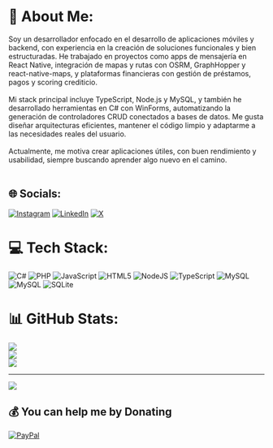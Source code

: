 # 💫 About Me:
Soy un desarrollador enfocado en el desarrollo de aplicaciones móviles y backend, con experiencia en la creación de soluciones funcionales y bien estructuradas. He trabajado en proyectos como apps de mensajería en React Native, integración de mapas y rutas con OSRM, GraphHopper y react-native-maps, y plataformas financieras con gestión de préstamos, pagos y scoring crediticio.<br><br>Mi stack principal incluye TypeScript, Node.js y MySQL, y también he desarrollado herramientas en C# con WinForms, automatizando la generación de controladores CRUD conectados a bases de datos. Me gusta diseñar arquitecturas eficientes, mantener el código limpio y adaptarme a las necesidades reales del usuario.<br><br>Actualmente, me motiva crear aplicaciones útiles, con buen rendimiento y usabilidad, siempre buscando aprender algo nuevo en el camino.<br><br>


## 🌐 Socials:
[![Instagram](https://img.shields.io/badge/Instagram-%23E4405F.svg?logo=Instagram&logoColor=white)](https://instagram.com/arisnetxsolutions) [![LinkedIn](https://img.shields.io/badge/LinkedIn-%230077B5.svg?logo=linkedin&logoColor=white)](https://linkedin.com/in/victor-arismendi) [![X](https://img.shields.io/badge/X-black.svg?logo=X&logoColor=white)](https://x.com/ArisnetXOficial) 

# 💻 Tech Stack:
![C#](https://img.shields.io/badge/c%23-%23239120.svg?style=for-the-badge&logo=csharp&logoColor=white) ![PHP](https://img.shields.io/badge/php-%23777BB4.svg?style=for-the-badge&logo=php&logoColor=white) ![JavaScript](https://img.shields.io/badge/javascript-%23323330.svg?style=for-the-badge&logo=javascript&logoColor=%23F7DF1E) ![HTML5](https://img.shields.io/badge/html5-%23E34F26.svg?style=for-the-badge&logo=html5&logoColor=white) ![NodeJS](https://img.shields.io/badge/node.js-6DA55F?style=for-the-badge&logo=node.js&logoColor=white) ![TypeScript](https://img.shields.io/badge/typescript-%23007ACC.svg?style=for-the-badge&logo=typescript&logoColor=white) ![MySQL](https://img.shields.io/badge/mysql-4479A1.svg?style=for-the-badge&logo=mysql&logoColor=white) ![MySQL](https://img.shields.io/badge/mysql-4479A1.svg?style=for-the-badge&logo=mysql&logoColor=white) ![SQLite](https://img.shields.io/badge/sqlite-%2307405e.svg?style=for-the-badge&logo=sqlite&logoColor=white)
# 📊 GitHub Stats:
![](https://github-readme-stats.vercel.app/api?username=arisnetxsolutions&theme=transparent&hide_border=true&include_all_commits=false&count_private=false)<br/>
![](https://nirzak-streak-stats.vercel.app/?user=arisnetxsolutions&theme=transparent&hide_border=true)<br/>
![](https://github-readme-stats.vercel.app/api/top-langs/?username=arisnetxsolutions&theme=transparent&hide_border=true&include_all_commits=false&count_private=false&layout=compact)

---
[![](https://visitcount.itsvg.in/api?id=arisnetxsolutions&icon=0&color=0)](https://visitcount.itsvg.in)

  ## 💰 You can help me by Donating
  [![PayPal](https://img.shields.io/badge/PayPal-00457C?style=for-the-badge&logo=paypal&logoColor=white)](https://paypal.me/Arisnetx) 

  
<!-- Proudly created with GPRM ( https://gprm.itsvg.in ) -->
